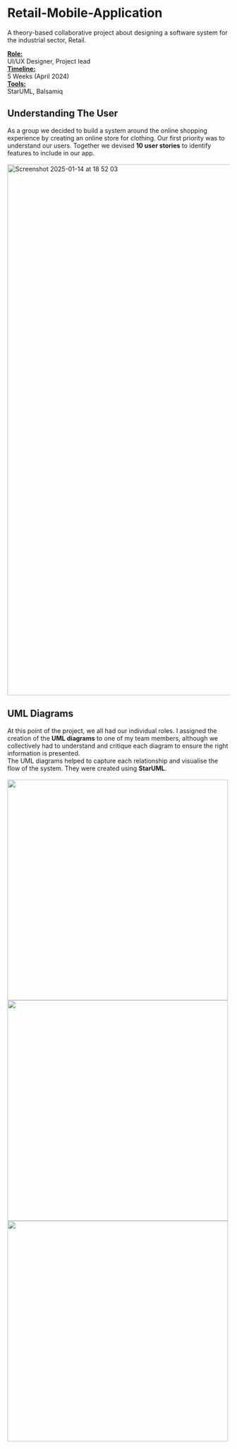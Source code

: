 # Retail-Mobile-Application
A theory-based collaborative project about designing a software system for the industrial sector, Retail.</br>

 <ins>**Role:**</ins></br>
 UI/UX Designer, Project lead</br>
 <ins>**Timeline:**</ins></br>
 5 Weeks (April 2024)</br>
 <ins>**Tools:**</ins></br> 
 StarUML, Balsamiq

## Understanding The User
As a group we decided to build a system around the online shopping experience by creating an online store for clothing. Our first priority was to understand our users. Together we devised **10 user stories** to identify features to include in our app.</br></br>
<img width="1203" alt="Screenshot 2025-01-14 at 18 52 03" src="https://github.com/user-attachments/assets/70acec65-e9e5-4b77-a205-eb817906759d" />

## UML Diagrams
At this point of the project, we all had our individual roles. I assigned the creation of the **UML diagrams** to one of my team members, although we collectively had to understand and critique each diagram to ensure the right information is presented.</br>
The UML diagrams helped to capture each relationship and visualise the flow of the system. They were created using **StarUML**.</br></br>
<img width="500" src="https://github.com/user-attachments/assets/28ed400b-27a6-41f1-9061-7c2c0ab9891c"/>
<img width="500" src="https://github.com/user-attachments/assets/b7bb1291-ee7f-40a0-98d8-64a8c87c2088"/>
<img width="500" src="https://github.com/user-attachments/assets/e4a4a28e-92ff-4929-bba0-e66641dfed3b"/>




 


